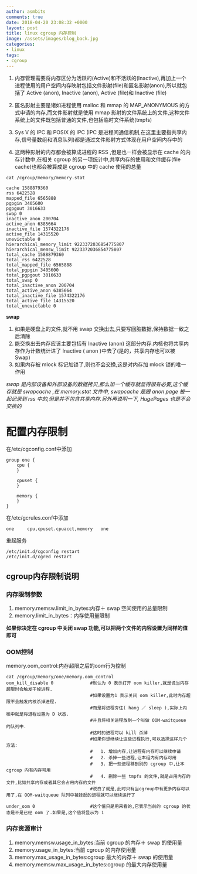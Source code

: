 ```yaml
---
author: asmbits
comments: true
date: 2018-04-20 23:08:32 +0000
layout: post
title: linux cgroup 内存控制
image: /assets/images/blog_back.jpg
categories:
- linux
tags:
- cgroup
---
```


1. 内存管理需要将内存区分为活跃的(Active)和不活跃的(Inactive),再加上一个进程使用的用户空间内存映射包括文件影射(file)和匿名影射(anon),所以就包括了 Active (anon), Inactive (anon), Active (file)和 Inactive (file)

2. 匿名影射主要是诸如进程使用 malloc 和 mmap 的 MAP_ANONYMOUS 的方式申请的内存,而文件影射就是使用 mmap 影射的文件系统上的文件,这种文件系统上的文件既包括普通的文件,也包括临时文件系统(tmpfs)

3. Sys V 的 IPC 和 POSIX 的 IPC (IPC 是进程间通信机制,在这里主要指共享内存,信号量数组和消息队列)都是通过文件影射方式体现在用户空间内存中的

4. 这两种影射的内存都会被算成进程的 RSS ,但是也一样会被显示在 cache 的内存计数中,在相关 cgroup 的另一项统计中,共享内存的使用和文件缓存(file cache)也都会被算成是 cgroup 中的 cache 使用的总量

<!-- more -->

```shell
cat /cgroup/memory/memory.stat 

cache 1588879360
rss 6422528
mapped_file 6565888
pgpgin 3405600
pgpgout 3016633
swap 0
inactive_anon 200704
active_anon 6385664
inactive_file 1574322176
active_file 14315520
unevictable 0
hierarchical_memory_limit 9223372036854775807
hierarchical_memsw_limit 9223372036854775807
total_cache 1588879360
total_rss 6422528
total_mapped_file 6565888
total_pgpgin 3405600
total_pgpgout 3016633
total_swap 0
total_inactive_anon 200704
total_active_anon 6385664
total_inactive_file 1574322176
total_active_file 14315520
total_unevictable 0
```

**swap**
1. 如果是硬盘上的文件,就不用 swap 交换出去,只要写回脏数据,保持数据一致之后清除
2. 能交换出去内存应该主要包括有 Inactive (anon) 这部分内存.内核也将共享内存作为计数统计进了 Inactive ( anon )中去了(是的，共享内存也可以被 Swap)
3. 如果内存被 mlock 标记加锁了,则也不会交换,这是对内存加 mlock 锁的唯一作用

*swap 是内部设备和外部设备的数据拷贝,那么加一个缓存就显得很有必要,这个缓存就是 swapcache ,在 memory.stat 文件中, swapcache 是跟 anon page 被一起记录到 rss 中的,但是并不包含共享内存.另外再说明一下, HugePages 也是不会交换的*


配置内存限制
===

在/etc/cgconfig.conf中添加
```shell
group one {
    cpu {
    }

    cpuset {
    }

    memory {
    }
}
```

在/etc/gcrules.conf中添加
```shell
one     cpu,cpuset.cpuacct,memory   one
```

重起服务
```shell
/etc/init.d/cgconfig restart
/etc/init.d/cgred restart
```

## cgroup内存限制说明
### 内存限制参数

1. memory.memsw.limit_in_bytes:内存＋ swap 空间使用的总量限制
2. memory.limit_in_bytes：内存使用量限制
 
**如果你决定在 cgroup 中关闭 swap 功能,可以把两个文件的内容设置为同样的值即可**

### OOM控制
memory.oom_control:内存超限之后的oom行为控制
```shell
cat /cgroup/memory/one/memory.oom_control 
oom_kill_disable 0              #默认为 0 表示打开 oom killer,就是说当内存超限时会触发干掉进程.
                                #如果设置为1 表示关闭 oom killer,此时内存超限不会触发内核杀掉进程.
                                #而是将进程夯住( hang ／ sleep ),实际上内核中就是将进程设置为 D 状态.
                                #并且将相关进程放到一个叫做 OOM-waitqueue 的队列中.
                                #这时的进程可以 kill 杀掉
                                #如果你想继续让这些进程执行,可以选择这样几个方法:
                                #   1. 增加内存,让进程有内存可以继续申请
                                #   2. 杀掉一些进程,让本组内有内存可用
                                #   3. 把一些进程移到别的 cgroup 中,让本 cgroup 内有内存可用
                                #   4. 删除一些 tmpfs 的文件,就是占用内存的文件,比如共享内存或者其它会占用内存的文件
                                #说白了就是,此时只有当cgroup中有更多内存可以用了,在 OOM-waitqueue 队列中被挂起的进程就可以继续运行了

under_oom 0                     #这个值只是用来看的,它表示当前的 cgroup 的状态是不是已经 oom 了.如果是,这个值将显示为 1 

```

### 内存资源审计

1. memory.memsw.usage_in_bytes:当前 cgroup 的内存＋ swap 的使用量
2. memory.usage_in_bytes:当前 cgroup 的内存使用量
3. memory.max_usage_in_bytes:cgroup 最大的内存＋ swap 的使用量
4. memory.memsw.max_usage_in_bytes:cgroup 的最大内存使用量

